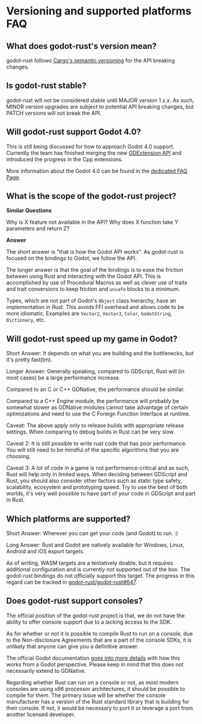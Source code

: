 # Versioning and supported platforms FAQ

## What does godot-rust's version mean?

godot-rust follows [Cargo's semantic versioning](https://doc.rust-lang.org/cargo/reference/semver.html) for the API breaking changes.

## Is godot-rust stable?

godot-rust will not be considered stable until MAJOR version 1.x.x. As such, MINOR version upgrades are subject to potential API breaking changes, but PATCH versions will not break the API.

## Will godot-rust support Godot 4.0?

This is still being discussed for how to approach Godot 4.0 support. Currently the team has finished merging the new [GDExtension API](https://godotengine.org/article/introducing-gd-extensions) and introduced the progress in the Cpp extensions.

More information about the Godot 4.0 can be found in the [dedicated FAQ Page](../faq/godot4.md).

## What is the scope of the godot-rust project?

**Similar Questions**

Why is X feature not available in the API?
Why does X function take Y parameters and return Z?

**Answer**

The short answer is "that is how the Godot API works". As godot-rust is focused on the bindings to Godot, we follow the API.

The longer answer is that the goal of the bindings is to ease the friction between using Rust and interacting with the Godot API. This is accomplished by use of Procedural Macros as well as clever use of traits and trait conversions to keep friction and `unsafe` blocks to a minimum.

Types, which are not part of Godot's `Object` class hierarchy, have an implementation in Rust. This avoids FFI overhead and allows code to be more idiomatic. Examples are `Vector2`, `Vector3`, `Color`, `GodotString`, `Dictionary`, etc.

##  Will godot-rust speed up my game in Godot?

Short Answer: It depends on what you are building and the bottlenecks, but it's pretty fast(tm).

Longer Answer: Generally speaking, compared to GDScript, Rust will (in most cases) be a large performance increase.

Compared to an C or C++ GDNative, the performance should be similar.

Compared to a C++ Engine module, the performance will probably be somewhat slower as GDNative modules cannot take advantage of certain optimizations and need to use the C Foreign Function Interface at runtime.

Caveat: The above apply only to release builds with appropriate release settings. When comparing to debug builds in Rust can be very slow.

Caveat 2: It is still possible to write rust code that has poor performance. You will still need to be mindful of the specific algorithms that you are choosing.

Caveat 3: A lot of code in a game is not performance-critical and as such, Rust will help only in limited ways. When deciding between GDScript and Rust, you should also consider other factors such as static type safety, scalability, ecosystem and prototyping speed. Try to use the best of both worlds, it's very well possible to have part of your code in GDScript and part in Rust.

## Which platforms are supported?

Short Answer: Wherever you can get your code (and Godot) to run. :)

Long Answer: Rust and Godot are natively available for Windows, Linux, Android and iOS export targets.

As of writing, WASM targets are a tentatively doable, but it requires additional configuration and is currently not supported out of the box. The godot-rust bindings do not officially support this target. The progress in this regard can be tracked in [godot-rust/godot-rust#647](https://github.com/godot-rust/godot-rust/issues/647).

## Does godot-rust support consoles?

The official position of the godot-rust project is that, we do not have the ability to offer console support due to a lacking access to the SDK.

As for whether or not it is possible to compile Rust to run on a console, due to the Non-disclosure Agreements that are a part of the console SDKs, it is unlikely that anyone can give you a definitive answer.

The official Godot documentation [goes into more details](https://docs.godotengine.org/en/stable/tutorials/platform/consoles.html) with how this works from a Godot perspective. Please keep in mind that this does not necessarily extend to GDNative.

Regarding whether Rust can run on a console or not, as most modern consoles are using x86 processor architectures, it should be possible to compile for them. The primary issue will be whether the console manufacturer has a version of the Rust standard library that is building for their console. If not, it would be necessary to port it or leverage a port from another licensed developer.